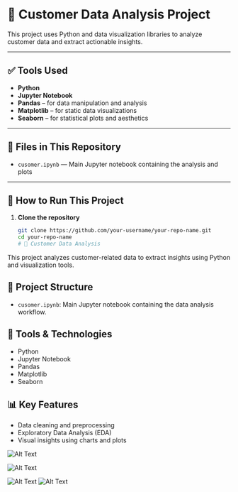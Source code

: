# 🧪 Customer Data Analysis Project

This project uses Python and data visualization libraries to analyze customer data and extract actionable insights.

---

## ✅ Tools Used

- **Python**
- **Jupyter Notebook**
- **Pandas** – for data manipulation and analysis  
- **Matplotlib** – for static data visualizations  
- **Seaborn** – for statistical plots and aesthetics

---

## 📁 Files in This Repository

- `cusomer.ipynb` — Main Jupyter notebook containing the analysis and plots

---

## 🚀 How to Run This Project

1. **Clone the repository**
   ```bash
   git clone https://github.com/your-username/your-repo-name.git
   cd your-repo-name
   # 🛒 Customer Data Analysis

This project analyzes customer-related data to extract insights using Python and visualization tools.

## 📁 Project Structure

- `cusomer.ipynb`: Main Jupyter notebook containing the data analysis workflow.

## 🧰 Tools & Technologies

- Python
- Jupyter Notebook
- Pandas
- Matplotlib
- Seaborn

## 📊 Key Features

- Data cleaning and preprocessing
- Exploratory Data Analysis (EDA)
- Visual insights using charts and plots

![Alt Text](https://github.com/jjBrij/E-commerce-sales-dash-board-USING-PYTHON/blob/main/newplot.png)



![Alt Text](https://github.com/jjBrij/E-commerce-sales-dash-board-USING-PYTHON/blob/main/newplot%20(1).png)

![Alt Text](https://github.com/jjBrij/E-commerce-sales-dash-board-USING-PYTHON/blob/main/newplot%20(2).png)
![Alt Text](https://github.com/jjBrij/E-commerce-sales-dash-board-USING-PYTHON/blob/main/newplot%20(3).png)









